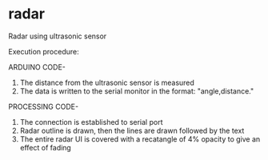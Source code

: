 # radar
Radar using ultrasonic sensor

Execution procedure:

ARDUINO CODE-
1. The distance from the ultrasonic sensor is measured
2. The data is written to the serial monitor in the format: "angle,distance."

PROCESSING CODE-
1. The connection is established to serial port
2. Radar outline is drawn, then the lines are drawn followed by the text
3. The entire radar UI is covered with a recatangle of 4% opacity to give an effect of fading
